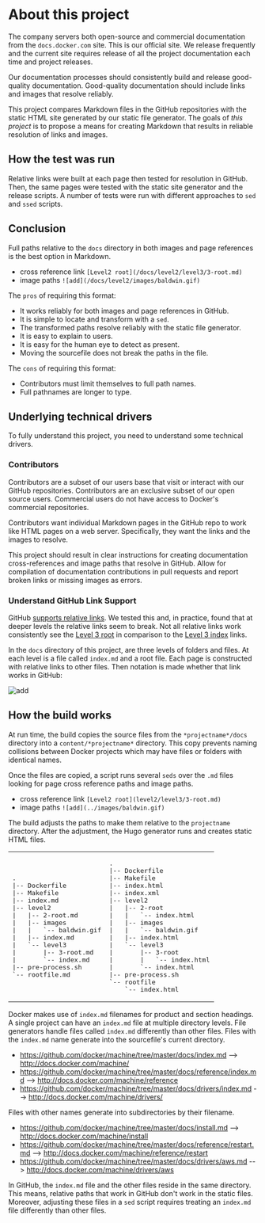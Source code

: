 # About this project

The company servers both open-source and commercial documentation from the `docs.docker.com` site. This is our official site. We release frequently and the current site requires release of all the project documentation each time and project releases. 

Our documentation processes should consistently build and release good-quality documentation. Good-quality documentation should include links and images that resolve reliably.  

This project compares Markdown files in the GitHub repositories with the static HTML site generated by our static file generator. The goals of *this project* is to propose a means for creating Markdown that results in reliable resolution of links and images.


## How the test was run

Relative links were built at each page then tested for resolution in GitHub.  Then, the same pages were tested with the static site generator and the release scripts. A number of tests were run with different approaches to `sed` and `ssed` scripts.

## Conclusion

Full paths relative to the `docs` directory in both images and page references is the best option in Markdown.  

* cross reference link  `[Level2 root](/docs/level2/level3/3-root.md)`
* image paths `![add](/docs/level2/images/baldwin.gif)`

The `pros` of requiring this format:

* It works reliably for both images and page references in GitHub.
* It is simple to locate and transform with a `sed`.
* The transformed paths resolve reliably with the static file generator.
* It is easy to explain to users.
* It is easy for the human eye to detect as present.
* Moving the sourcefile does not break the paths in the file.

The `cons` of requiring this format:

* Contributors must limit themselves to full path names.
* Full pathnames are longer to type.


## Underlying technical drivers

To fully understand this project, you need to understand some technical drivers.

### Contributors

Contributors are a subset of our users base that visit or interact with our GitHub repositories. Contributors are an exclusive subset of our open source users. Commercial users do not have access to Docker's commercial repositories. 

Contributors want individual Markdown pages in the GitHub repo to work like HTML pages on a web server. Specifically, they want the links and the images to resolve.

This project should result in clear instructions for creating documentation cross-references and image paths that resolve in GitHub. Allow for compilation of documentation contributions in pull requests and report broken links or missing images as errors.


### Understand GitHub Link Support

GitHub [supports relative
links](https://help.github.com/articles/relative-links-in-readmes/). We tested
this and, in practice, found that at deeper levels the relative links seem to
break.  Not all relative links work consistently see the [Level 3
root](level2/level3/3-root.md) in comparison to the [Level 3
index](level2/level3/index.md) links.

In the `docs` directory of this project, are three levels of folders and files.  At each level is a file called `index.md` and a root file.  Each page is constructed with relative links to other files.  Then notation is made whether that link works in GitHub:

![add](../docs/level2/images/links-page.png)


## How the build works

At run time, the build copies the source files from the `*projectname*/docs` directory into a `content/*projectname*` directory. This copy prevents naming collisions between Docker projects which may have files or folders with identical names.

Once the files are copied, a script runs several `seds` over the `.md` files looking for page cross reference paths and image paths.

* cross reference link  `[Level2 root](level2/level3/3-root.md)`
* image paths `![add](../images/baldwin.gif)`

The build adjusts the paths to make them relative to the `projectname` directory. After the adjustment, the Hugo generator runs and creates static HTML files.

<table>
<tr>
<td align="top">
<pre>
.
|-- Dockerfile
|-- Makefile
|-- index.md
|-- level2
|   |-- 2-root.md
|   |-- images
|   |   `-- baldwin.gif
|   |-- index.md
|   `-- level3
|       |-- 3-root.md
|       `-- index.md
|-- pre-process.sh
`-- rootfile.md
</pre>
</td>
<td align="top">
<pre>
.
|-- Dockerfile
|-- Makefile
|-- index.html
|-- index.xml
|-- level2
|   |-- 2-root
|   |   `-- index.html
|   |-- images
|   |   `-- baldwin.gif
|   |-- index.html
|   `-- level3
|       |-- 3-root
|       |   `-- index.html
|       `-- index.html
|-- pre-process.sh
`-- rootfile
    `-- index.html
</pre>
</td>
</tr>
</table>


Docker makes use of `index.md` filenames for product and section headings. A single project can have an `index.md` file at multiple directory levels. File generators handle files called `index.md` differently than other files. Files with the `index.md` name generate into the sourcefile's current directory. 

* https://github.com/docker/machine/tree/master/docs/index.md --> http://docs.docker.com/machine/ 
* https://github.com/docker/machine/tree/master/docs/reference/index.md --> http://docs.docker.com/machine/reference
* https://github.com/docker/machine/tree/master/docs/drivers/index.md --> http://docs.docker.com/machine/drivers/

Files with other names generate into subdirectories by their filename.

* https://github.com/docker/machine/tree/master/docs/install.md --> http://docs.docker.com/machine/install
* https://github.com/docker/machine/tree/master/docs/reference/restart.md --> http://docs.docker.com/machine/reference/restart
* https://github.com/docker/machine/tree/master/docs/drivers/aws.md --> http://docs.docker.com/machine/drivers/aws 

In GitHub, the `index.md` file and the other files reside in the same directory. This means, relative paths that work in GitHub don't work in the static files. Moreover, adjusting these files in a `sed` script requires treating an `index.md` file differently than other files.
